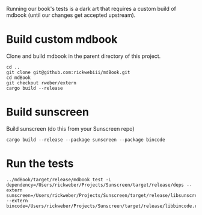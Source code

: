 Running our book's tests is a dark art that requires a custom build of mdbook (until our changes get accepted upstream).

# Build custom mdbook
Clone and build mdbook in the parent directory of this project.

```
cd ..
git clone git@github.com:rickwebiii/mdBook.git
cd mdBook
git checkout rweber/extern
cargo build --release
```

# Build sunscreen
Build sunscreen (do this from your Sunscreen repo)

```
cargo build --release --package sunscreen --package bincode
```

# Run the tests
```
../mdBook/target/release/mdbook test -L dependency=/Users/rickweber/Projects/Sunscreen/target/release/deps --extern sunscreen=/Users/rickweber/Projects/Sunscreen/target/release/libsunscreen.rlib --extern bincode=/Users/rickweber/Projects/Sunscreen/target/release/libbincode.rlib
```

